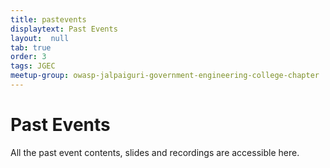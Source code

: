 ```yaml
---
title: pastevents
displaytext: Past Events 
layout:  null
tab: true
order: 3
tags: JGEC
meetup-group: owasp-jalpaiguri-government-engineering-college-chapter
---
```


# Past Events
All the past event contents, slides and recordings are accessible here.
